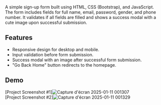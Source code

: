 A simple sign-up form built using HTML, CSS (Bootstrap), and JavaScript. 
The form includes fields for full name, email, password, gender, and phone number.
It validates if all fields are filled and shows a success modal with a cute image upon successful submission.

## Features
- Responsive design for desktop and mobile.
- Input validation before form submission.
- Success modal with an image after successful form submission.
- "Go Back Home" button redirects to the homepage.

## Demo
[Project Screenshot #1]![Capture d'écran 2025-01-11 001307](https://github.com/user-attachments/assets/5be41256-fc8e-41df-b88b-1e514eb5bfec)<br>
[Project Screenshot #2]![Capture d'écran 2025-01-11 001329](https://github.com/user-attachments/assets/6b727c36-da0e-4261-9f7f-5ab89fc39394)

